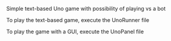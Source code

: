 Simple text-based Uno game with possibility of playing vs a bot

To play the text-based game, execute the UnoRunner file

To play the game with a GUI, execute the UnoPanel file
